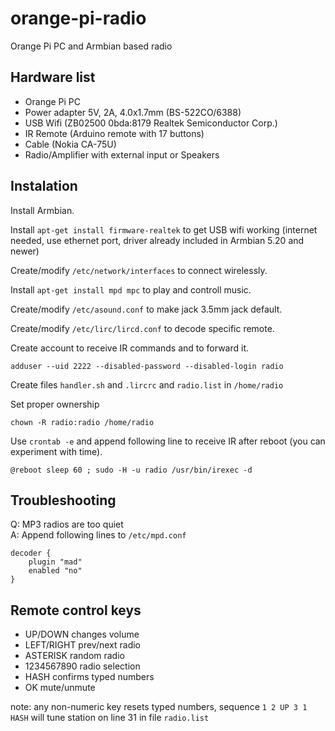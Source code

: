 # orange-pi-radio
Orange Pi PC and Armbian based radio

## Hardware list
- Orange Pi PC
- Power adapter 5V, 2A, 4.0x1.7mm (BS-522CO/6388)
- USB Wifi (ZB02500 0bda:8179 Realtek Semiconductor Corp.)
- IR Remote (Arduino remote with 17 buttons)
- Cable (Nokia CA-75U)
- Radio/Amplifier with external input or Speakers

## Instalation

Install Armbian.

Install `apt-get install firmware-realtek` to get USB wifi working (internet needed, use ethernet port, driver already included in Armbian 5.20 and newer) 

Create/modify `/etc/network/interfaces` to connect wirelessly.

Install `apt-get install mpd mpc` to play and controll music.

Create/modify `/etc/asound.conf` to make jack 3.5mm jack default.

Create/modify `/etc/lirc/lircd.conf` to decode specific remote.

Create account to receive IR commands and to forward it.

`adduser --uid 2222 --disabled-password --disabled-login radio`

Create files `handler.sh` and `.lircrc` and `radio.list` in `/home/radio`

Set proper ownership

`chown -R radio:radio /home/radio`

Use `crontab -e` and append following line to receive IR after reboot (you can experiment with time).

`@reboot sleep 60 ; sudo -H -u radio /usr/bin/irexec -d`

## Troubleshooting

Q: MP3 radios are too quiet  
A: Append following lines to `/etc/mpd.conf`

    decoder {
        plugin "mad"
        enabled "no"
    }

## Remote control keys

* UP/DOWN changes volume
* LEFT/RIGHT prev/next radio
* ASTERISK random radio
* 1234567890 radio selection
* HASH confirms typed numbers
* OK mute/unmute

note: any non-numeric key resets typed numbers, sequence `1 2 UP 3 1 HASH` will tune station on line 31 in file `radio.list`


